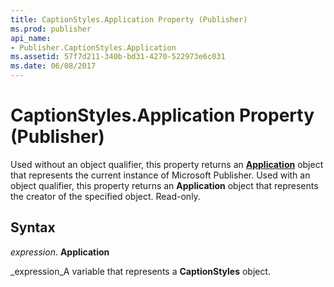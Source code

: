 ```yaml
---
title: CaptionStyles.Application Property (Publisher)
ms.prod: publisher
api_name:
- Publisher.CaptionStyles.Application
ms.assetid: 57f7d211-340b-bd31-4270-522973e6c031
ms.date: 06/08/2017
---
```



# CaptionStyles.Application Property (Publisher)

Used without an object qualifier, this property returns an  **[Application](application-object-publisher.md)** object that represents the current instance of Microsoft Publisher. Used with an object qualifier, this property returns an **Application** object that represents the creator of the specified object. Read-only.


## Syntax

 _expression_. **Application**

 _expression_A variable that represents a  **CaptionStyles** object.


